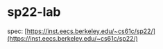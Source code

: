 # sp22-lab

spec: [https://inst.eecs.berkeley.edu/~cs61c/sp22/](https://inst.eecs.berkeley.edu/~cs61c/sp22/)